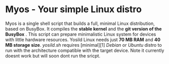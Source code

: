 # Myos - Your simple Linux distro

Myos is a single shell script that builds a full, minimal Linux distribution,
based on BusyBox. It compiles the **stable kernel**  and the
**git version of the BusyBox** . This script can prepare
minimalistic Linux system for devices with little hardware resources. Yosild Linux
needs just **70 MB RAM** and **40 MB storage size**. *yosild.sh* requires
[minimal][1] *Debian* or *Ubuntu* distro to run with the architecture compatible
with the target device.
Note it currently doesnt work but will soon dont run the sricpt.
